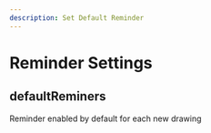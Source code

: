 ```yaml
---
description: Set Default Reminder
---
```


# Reminder Settings

## defaultReminers

Reminder enabled by default for each new drawing
